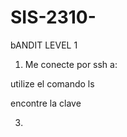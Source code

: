 # SIS-2310-

bANDIT
LEVEL 1
1. Me conecte por ssh a:
   
utilize el comando ls

encontre la clave

3. 
